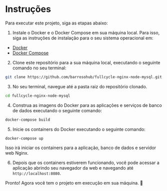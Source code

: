 # Instruções

Para executar este projeto, siga as etapas abaixo:

1. Instale o Docker e o Docker Compose em sua máquina local. Para isso, siga as instruções de instalação para o seu sistema operacional em:

- [Docker](https://docs.docker.com/engine/install/)
- [Docker Compose](https://docs.docker.com/compose/install/)

2. Clone este repositório para a sua máquina local, executando o seguinte comando no seu terminal:

```bash
git clone https://github.com/barrosohub/fullcycle-nginx-node-mysql.git
```

3. No seu terminal, navegue até a pasta raiz do repositório clonado.

```bash	
cd fullcycle-nginx-node-mysql
```

4. Construa as imagens do Docker para as aplicações e serviços de banco de dados executando o seguinte comando:

```bash
docker-compose build
```

5. Inicie os containers do Docker executando o seguinte comando:

```bash
docker-compose up
```

Isso irá iniciar os containers para a aplicação, banco de dados e servidor web Nginx.

6. Depois que os containers estiverem funcionando, você pode acessar a aplicação abrindo seu navegador da web e navegando até `http://localhost:8080`.


Pronto! Agora você tem o projeto em execução em sua máquina. :tada:
